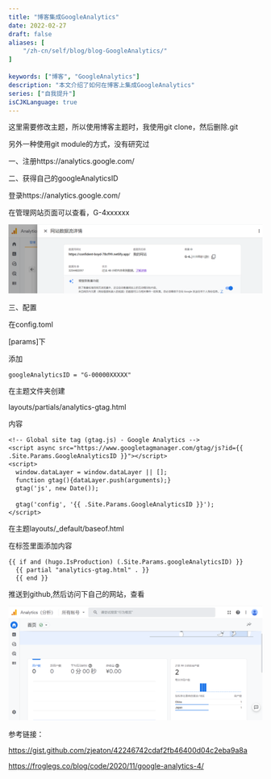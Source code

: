 ```yaml
---
title: "博客集成GoogleAnalytics"
date: 2022-02-27
draft: false
aliases: [
    "/zh-cn/self/blog/blog-GoogleAnalytics/"
]

keywords: ["博客", "GoogleAnalytics"]
description: "本文介绍了如何在博客上集成GoogleAnalytics"
series: ["自我提升"]
isCJKLanguage: true
---
```






这里需要修改主题，所以使用博客主题时，我使用git clone，然后删除.git

另外一种使用git module的方式，没有研究过

一、注册https://analytics.google.com/



二、获得自己的googleAnalyticsID

登录https://analytics.google.com/

在管理网站页面可以查看，G-4xxxxxx



![image-20220227153144162](../../../images/self/blog/image-20220227153144162.png)



三、配置

在config.toml

[params]下

添加

```
googleAnalyticsID = "G-00000XXXXX"
```

在主题文件夹创建

layouts/partials/analytics-gtag.html

内容



```
<!-- Global site tag (gtag.js) - Google Analytics -->
<script async src="https://www.googletagmanager.com/gtag/js?id={{ .Site.Params.GoogleAnalyticsID }}"></script>
<script>
  window.dataLayer = window.dataLayer || [];
  function gtag(){dataLayer.push(arguments);}
  gtag('js', new Date());

  gtag('config', '{{ .Site.Params.GoogleAnalyticsID }}');
</script>
```

在主题layouts/_default/baseof.html

在<head>标签里面添加内容



```
{{ if and (hugo.IsProduction) (.Site.Params.googleAnalyticsID) }}
  {{ partial "analytics-gtag.html" . }}
  {{ end }}
```



推送到github,然后访问下自己的网站，查看

![image-20220227153718116](../../../images/self/blog/image-20220227153718116.png)



参考链接：

https://gist.github.com/zjeaton/42246742cdaf2fb46400d04c2eba9a8a

https://froglegs.co/blog/code/2020/11/google-analytics-4/
